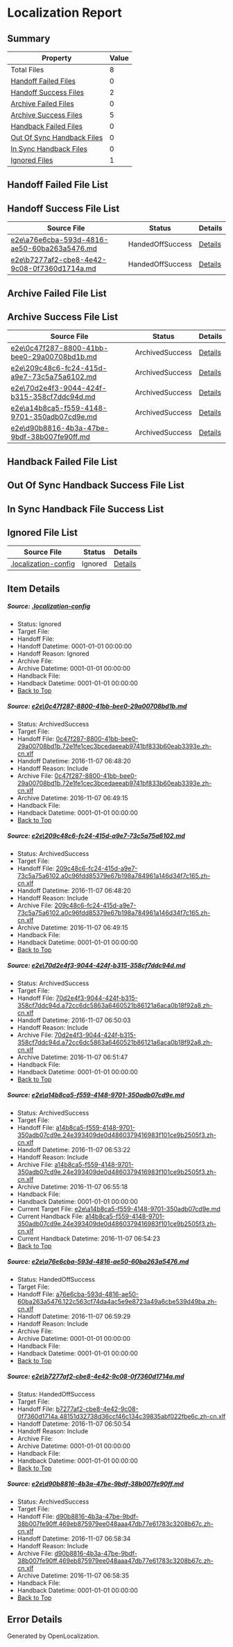 # <a name='report-top'></a> Localization Report

## Summary
 Property | Value 
 -------- | ----- 
 Total Files | 8
[ Handoff Failed Files ](#handoff-failed-list)| 0
[ Handoff Success Files ](#handoff-success-list)| 2
[ Archive Failed Files ](#archive-failed-list)| 0
[ Archive Success Files ](#archive-success-list)| 5
[ Handback Failed Files ](#handback-failed-list)| 0
[ Out Of Sync Handback Files ](#outofsync-handback-success-list)| 0
[ In Sync Handback Files ](#insync-handback-success-list)| 0
[ Ignored Files ](#ignored-list)| 1

## <a name='handoff-failed-list'></a> Handoff Failed File List

## <a name='handoff-success-list'></a> Handoff Success File List
 Source File | Status | Details 
 ----------- | ------ | ------- 
 [e2e\a76e6cba-593d-4816-ae50-60ba263a5476.md](https://github.com/OpenLocalizationTestOrg/ol-test0/blob/3dfc8ed587129a3c5c3f68905b2146ab2f9f341e/e2e/a76e6cba-593d-4816-ae50-60ba263a5476.md) | HandedOffSuccess | [Details](#60cfd396c6f67db4c61c83903015029d5f4340835)
 [e2e\b7277af2-cbe8-4e42-9c08-0f7360d1714a.md](https://github.com/OpenLocalizationTestOrg/ol-test0/blob/0278267dba7863fb2271ceb76abd24e533f8da94/e2e/b7277af2-cbe8-4e42-9c08-0f7360d1714a.md) | HandedOffSuccess | [Details](#ea8c6cb0ca980fe1c1c3c58bbfd197750a0b7d9f6)

## <a name='archive-failed-list'></a> Archive Failed File List

## <a name='archive-success-list'></a> Archive Success File List
 Source File | Status | Details 
 ----------- | ------ | ------- 
 [e2e\0c47f287-8800-41bb-bee0-29a00708bd1b.md](https://github.com/OpenLocalizationTestOrg/ol-test0/blob/2ba5695de6e623af8e9c7658d63e9485da1d4679/e2e/0c47f287-8800-41bb-bee0-29a00708bd1b.md) | ArchivedSuccess | [Details](#a5bf4c6f11627156888ffe8d57da4229ac0f51e21)
 [e2e\209c48c6-fc24-415d-a9e7-73c5a75a6102.md](https://github.com/OpenLocalizationTestOrg/ol-test0/blob/2ba5695de6e623af8e9c7658d63e9485da1d4679/e2e/209c48c6-fc24-415d-a9e7-73c5a75a6102.md) | ArchivedSuccess | [Details](#281d67939996095e683c80d918aed33b672e60292)
 [e2e\70d2e4f3-9044-424f-b315-358cf7ddc94d.md](https://github.com/OpenLocalizationTestOrg/ol-test0/blob/16fdc2acbe502e300bb1fd34d7e148d58d66d8d9/e2e/70d2e4f3-9044-424f-b315-358cf7ddc94d.md) | ArchivedSuccess | [Details](#e87d1c1acfb158cc2e080e8c502217647445d2193)
 [e2e\a14b8ca5-f559-4148-9701-350adb07cd9e.md](https://github.com/OpenLocalizationTestOrg/ol-test0/blob/7100a5fa181df88894f3deac028304d24a80d08b/e2e/a14b8ca5-f559-4148-9701-350adb07cd9e.md) | ArchivedSuccess | [Details](#7e169656f319526b4094d000d21e9bfeb9b2e9144)
 [e2e\d90b8816-4b3a-47be-9bdf-38b007fe90ff.md](https://github.com/OpenLocalizationTestOrg/ol-test0/blob/9b5c9889365f030db498109eed91a37c641263fc/e2e/d90b8816-4b3a-47be-9bdf-38b007fe90ff.md) | ArchivedSuccess | [Details](#0cbe96fad8236496e56d4dc6045f1af70e6548e77)

## <a name='handback-failed-list'></a> Handback Failed File List

## <a name='outofsync-handback-success-list'></a> Out Of Sync Handback Success File List

## <a name='insync-handback-success-list'></a> In Sync Handback File Success List

## <a name='ignored-list'></a> Ignored File List
 Source File | Status | Details 
 ----------- | ------ | ------- 
 [.localization-config](https://github.com/OpenLocalizationTestOrg/ol-test0/blob/3dfc8ed587129a3c5c3f68905b2146ab2f9f341e/.localization-config) | Ignored | [Details](#c268a05ecaa7ec85942ed632c29928ee5bd6da8d0)

## Item Details
##### <a name='c268a05ecaa7ec85942ed632c29928ee5bd6da8d0'></a> Source: [.localization-config](https://github.com/OpenLocalizationTestOrg/ol-test0/blob/3dfc8ed587129a3c5c3f68905b2146ab2f9f341e/.localization-config)
* Status: Ignored
* Target File: 
* Handoff File: 
* Handoff Datetime: 0001-01-01 00:00:00
* Handoff Reason: Ignored
* Archive File: 
* Archive Datetime: 0001-01-01 00:00:00
* Handback File: 
* Handback Datetime: 0001-01-01 00:00:00
* [Back to Top](#report-top)

##### <a name='a5bf4c6f11627156888ffe8d57da4229ac0f51e21'></a> Source: [e2e\0c47f287-8800-41bb-bee0-29a00708bd1b.md](https://github.com/OpenLocalizationTestOrg/ol-test0/blob/2ba5695de6e623af8e9c7658d63e9485da1d4679/e2e/0c47f287-8800-41bb-bee0-29a00708bd1b.md)
* Status: ArchivedSuccess
* Target File: 
* Handoff File: [0c47f287-8800-41bb-bee0-29a00708bd1b.72e1fe1cec3bcedaeeab9741bf833b60eab3393e.zh-cn.xlf](https://github.com/OpenLocalizationTestOrg/ol-test0-handoff/blob/68532459b753428a97a6b9ff748ac6317c510bd6/ol-handoff/OpenLocalizationTestOrg/ol-test0-zhcn/yufeih/ht/0c47f287-8800-41bb-bee0-29a00708bd1b.72e1fe1cec3bcedaeeab9741bf833b60eab3393e.zh-cn.xlf)
* Handoff Datetime: 2016-11-07 06:48:20
* Handoff Reason: Include
* Archive File: [0c47f287-8800-41bb-bee0-29a00708bd1b.72e1fe1cec3bcedaeeab9741bf833b60eab3393e.zh-cn.xlf](https://github.com/OpenLocalizationTestOrg/ol-test0-handoff/blob/d92f8a63ce47457b8b02733610d4058089151a2f/ol-archive/OpenLocalizationTestOrg/ol-test0-zhcn/yufeih/ht/0c47f287-8800-41bb-bee0-29a00708bd1b.72e1fe1cec3bcedaeeab9741bf833b60eab3393e.zh-cn.xlf)
* Archive Datetime: 2016-11-07 06:49:15
* Handback File: 
* Handback Datetime: 0001-01-01 00:00:00
* [Back to Top](#report-top)

##### <a name='281d67939996095e683c80d918aed33b672e60292'></a> Source: [e2e\209c48c6-fc24-415d-a9e7-73c5a75a6102.md](https://github.com/OpenLocalizationTestOrg/ol-test0/blob/2ba5695de6e623af8e9c7658d63e9485da1d4679/e2e/209c48c6-fc24-415d-a9e7-73c5a75a6102.md)
* Status: ArchivedSuccess
* Target File: 
* Handoff File: [209c48c6-fc24-415d-a9e7-73c5a75a6102.a0c96fdd85379e67b198a784961a146d34f7c165.zh-cn.xlf](https://github.com/OpenLocalizationTestOrg/ol-test0-handoff/blob/68532459b753428a97a6b9ff748ac6317c510bd6/ol-handoff/OpenLocalizationTestOrg/ol-test0-zhcn/yufeih/ht/209c48c6-fc24-415d-a9e7-73c5a75a6102.a0c96fdd85379e67b198a784961a146d34f7c165.zh-cn.xlf)
* Handoff Datetime: 2016-11-07 06:48:20
* Handoff Reason: Include
* Archive File: [209c48c6-fc24-415d-a9e7-73c5a75a6102.a0c96fdd85379e67b198a784961a146d34f7c165.zh-cn.xlf](https://github.com/OpenLocalizationTestOrg/ol-test0-handoff/blob/d92f8a63ce47457b8b02733610d4058089151a2f/ol-archive/OpenLocalizationTestOrg/ol-test0-zhcn/yufeih/ht/209c48c6-fc24-415d-a9e7-73c5a75a6102.a0c96fdd85379e67b198a784961a146d34f7c165.zh-cn.xlf)
* Archive Datetime: 2016-11-07 06:49:15
* Handback File: 
* Handback Datetime: 0001-01-01 00:00:00
* [Back to Top](#report-top)

##### <a name='e87d1c1acfb158cc2e080e8c502217647445d2193'></a> Source: [e2e\70d2e4f3-9044-424f-b315-358cf7ddc94d.md](https://github.com/OpenLocalizationTestOrg/ol-test0/blob/16fdc2acbe502e300bb1fd34d7e148d58d66d8d9/e2e/70d2e4f3-9044-424f-b315-358cf7ddc94d.md)
* Status: ArchivedSuccess
* Target File: 
* Handoff File: [70d2e4f3-9044-424f-b315-358cf7ddc94d.a72cc6dc5863a6460521b86121a6aca0b18f92a8.zh-cn.xlf](https://github.com/OpenLocalizationTestOrg/ol-test0-handoff/blob/ee714b6b1dfbe1ff0c744c23fb8073233a5ca245/ol-handoff/OpenLocalizationTestOrg/ol-test0-zhcn/yufeih/ht/70d2e4f3-9044-424f-b315-358cf7ddc94d.a72cc6dc5863a6460521b86121a6aca0b18f92a8.zh-cn.xlf)
* Handoff Datetime: 2016-11-07 06:50:03
* Handoff Reason: Include
* Archive File: [70d2e4f3-9044-424f-b315-358cf7ddc94d.a72cc6dc5863a6460521b86121a6aca0b18f92a8.zh-cn.xlf](https://github.com/OpenLocalizationTestOrg/ol-test0-handoff/blob/472847b36766cc9f6e27642a536dddec762dba77/ol-archive/OpenLocalizationTestOrg/ol-test0-zhcn/yufeih/ht/70d2e4f3-9044-424f-b315-358cf7ddc94d.a72cc6dc5863a6460521b86121a6aca0b18f92a8.zh-cn.xlf)
* Archive Datetime: 2016-11-07 06:51:47
* Handback File: 
* Handback Datetime: 0001-01-01 00:00:00
* [Back to Top](#report-top)

##### <a name='7e169656f319526b4094d000d21e9bfeb9b2e9144'></a> Source: [e2e\a14b8ca5-f559-4148-9701-350adb07cd9e.md](https://github.com/OpenLocalizationTestOrg/ol-test0/blob/7100a5fa181df88894f3deac028304d24a80d08b/e2e/a14b8ca5-f559-4148-9701-350adb07cd9e.md)
* Status: ArchivedSuccess
* Target File: 
* Handoff File: [a14b8ca5-f559-4148-9701-350adb07cd9e.24e393409de0d4860379416983f101ce9b2505f3.zh-cn.xlf](https://github.com/OpenLocalizationTestOrg/ol-test0-handoff/blob/80ddda3d723780668d3d9e9d30144e450834169b/ol-handoff/OpenLocalizationTestOrg/ol-test0-zhcn/yufeih/ht/a14b8ca5-f559-4148-9701-350adb07cd9e.24e393409de0d4860379416983f101ce9b2505f3.zh-cn.xlf)
* Handoff Datetime: 2016-11-07 06:53:22
* Handoff Reason: Include
* Archive File: [a14b8ca5-f559-4148-9701-350adb07cd9e.24e393409de0d4860379416983f101ce9b2505f3.zh-cn.xlf](https://github.com/OpenLocalizationTestOrg/ol-test0-handoff/blob/122215347c3cb8c0722c170377c43e7edfd26233/ol-archive/OpenLocalizationTestOrg/ol-test0-zhcn/yufeih/ht/a14b8ca5-f559-4148-9701-350adb07cd9e.24e393409de0d4860379416983f101ce9b2505f3.zh-cn.xlf)
* Archive Datetime: 2016-11-07 06:55:18
* Handback File: 
* Handback Datetime: 0001-01-01 00:00:00
* Current Target File: [e2e\a14b8ca5-f559-4148-9701-350adb07cd9e.md](https://github.com/OpenLocalizationTestOrg/ol-test0-zhcn/blob/657eef637aaca1f94ddfc8c24d2604d3f9e5b5c8/e2e/a14b8ca5-f559-4148-9701-350adb07cd9e.md)
* Current Handback File: [a14b8ca5-f559-4148-9701-350adb07cd9e.24e393409de0d4860379416983f101ce9b2505f3.zh-cn.xlf](https://github.com/OpenLocalizationTestOrg/ol-test0-handback/blob/48f37ec61bb81e03cf93f9f8a93ace9753114454/ol-handback/OpenLocalizationTestOrg/ol-test0-zhcn/yufeih/ht/a14b8ca5-f559-4148-9701-350adb07cd9e.24e393409de0d4860379416983f101ce9b2505f3.zh-cn.xlf)
* Current Handback Datetime: 2016-11-07 06:54:23
* [Back to Top](#report-top)

##### <a name='60cfd396c6f67db4c61c83903015029d5f4340835'></a> Source: [e2e\a76e6cba-593d-4816-ae50-60ba263a5476.md](https://github.com/OpenLocalizationTestOrg/ol-test0/blob/3dfc8ed587129a3c5c3f68905b2146ab2f9f341e/e2e/a76e6cba-593d-4816-ae50-60ba263a5476.md)
* Status: HandedOffSuccess
* Target File: 
* Handoff File: [a76e6cba-593d-4816-ae50-60ba263a5476.122c563cf74da4ac5e9e8723a49a6cbe539d49ba.zh-cn.xlf](https://github.com/OpenLocalizationTestOrg/ol-test0-handoff/blob/043b2894282286a9812eab7e9f815536b0ed7363/ol-handoff/OpenLocalizationTestOrg/ol-test0-zhcn/yufeih/ht/a76e6cba-593d-4816-ae50-60ba263a5476.122c563cf74da4ac5e9e8723a49a6cbe539d49ba.zh-cn.xlf)
* Handoff Datetime: 2016-11-07 06:59:29
* Handoff Reason: Include
* Archive File: 
* Archive Datetime: 0001-01-01 00:00:00
* Handback File: 
* Handback Datetime: 0001-01-01 00:00:00
* [Back to Top](#report-top)

##### <a name='ea8c6cb0ca980fe1c1c3c58bbfd197750a0b7d9f6'></a> Source: [e2e\b7277af2-cbe8-4e42-9c08-0f7360d1714a.md](https://github.com/OpenLocalizationTestOrg/ol-test0/blob/0278267dba7863fb2271ceb76abd24e533f8da94/e2e/b7277af2-cbe8-4e42-9c08-0f7360d1714a.md)
* Status: HandedOffSuccess
* Target File: 
* Handoff File: [b7277af2-cbe8-4e42-9c08-0f7360d1714a.48151d32738d36ccf46c134c39835abf022fbe6c.zh-cn.xlf](https://github.com/OpenLocalizationTestOrg/ol-test0-handoff/blob/4a64af2d3a6be369d8b71db3a795f2755ed11010/ol-handoff/OpenLocalizationTestOrg/ol-test0-zhcn/yufeih/ht/b7277af2-cbe8-4e42-9c08-0f7360d1714a.48151d32738d36ccf46c134c39835abf022fbe6c.zh-cn.xlf)
* Handoff Datetime: 2016-11-07 06:50:54
* Handoff Reason: Include
* Archive File: 
* Archive Datetime: 0001-01-01 00:00:00
* Handback File: 
* Handback Datetime: 0001-01-01 00:00:00
* [Back to Top](#report-top)

##### <a name='0cbe96fad8236496e56d4dc6045f1af70e6548e77'></a> Source: [e2e\d90b8816-4b3a-47be-9bdf-38b007fe90ff.md](https://github.com/OpenLocalizationTestOrg/ol-test0/blob/9b5c9889365f030db498109eed91a37c641263fc/e2e/d90b8816-4b3a-47be-9bdf-38b007fe90ff.md)
* Status: ArchivedSuccess
* Target File: 
* Handoff File: [d90b8816-4b3a-47be-9bdf-38b007fe90ff.469eb875979ee048aaa47db77e61783c3208b67c.zh-cn.xlf](https://github.com/OpenLocalizationTestOrg/ol-test0-handoff/blob/d0de2c9dbcc73a36a287a678f459a205771cc4b8/ol-handoff/OpenLocalizationTestOrg/ol-test0-zhcn/yufeih/ht/d90b8816-4b3a-47be-9bdf-38b007fe90ff.469eb875979ee048aaa47db77e61783c3208b67c.zh-cn.xlf)
* Handoff Datetime: 2016-11-07 06:58:34
* Handoff Reason: Include
* Archive File: [d90b8816-4b3a-47be-9bdf-38b007fe90ff.469eb875979ee048aaa47db77e61783c3208b67c.zh-cn.xlf](https://github.com/OpenLocalizationTestOrg/ol-test0-handoff/blob/a0f5c09afd1374135ce625fd2615069c6bdf7045/ol-archive/OpenLocalizationTestOrg/ol-test0-zhcn/yufeih/ht/d90b8816-4b3a-47be-9bdf-38b007fe90ff.469eb875979ee048aaa47db77e61783c3208b67c.zh-cn.xlf)
* Archive Datetime: 2016-11-07 06:58:35
* Handback File: 
* Handback Datetime: 0001-01-01 00:00:00
* [Back to Top](#report-top)


## Error Details

Generated by OpenLocalization.
